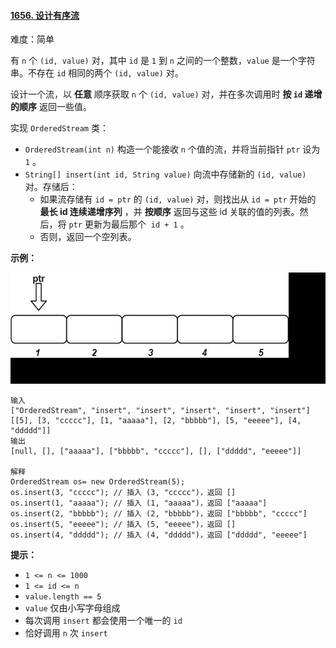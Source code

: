 ﻿#### [1656\. 设计有序流](https://leetcode.cn/problems/design-an-ordered-stream/)

难度：简单

有 `n` 个 `(id, value)` 对，其中 `id` 是 `1` 到 `n` 之间的一个整数，`value` 是一个字符串。不存在 `id` 相同的两个 `(id, value)` 对。

设计一个流，以 **任意** 顺序获取 `n` 个 `(id, value)` 对，并在多次调用时 **按 `id` 递增的顺序** 返回一些值。

实现 `OrderedStream` 类：

-   `OrderedStream(int n)` 构造一个能接收 `n` 个值的流，并将当前指针 `ptr` 设为 `1` 。
-   `String[] insert(int id, String value)` 向流中存储新的 `(id, value)` 对。存储后：
    -   如果流存储有 `id = ptr` 的 `(id, value)` 对，则找出从 `id = ptr` 开始的 **最长 id 连续递增序列** ，并 **按顺序** 返回与这些 id 关联的值的列表。然后，将 `ptr` 更新为最后那个  `id + 1` 。
    -   否则，返回一个空列表。
        

**示例：**

**![](./Question1656.gif)**

```
输入
["OrderedStream", "insert", "insert", "insert", "insert", "insert"]
[[5], [3, "ccccc"], [1, "aaaaa"], [2, "bbbbb"], [5, "eeeee"], [4, "ddddd"]]
输出
[null, [], ["aaaaa"], ["bbbbb", "ccccc"], [], ["ddddd", "eeeee"]]

解释
OrderedStream os= new OrderedStream(5);
os.insert(3, "ccccc"); // 插入 (3, "ccccc")，返回 []
os.insert(1, "aaaaa"); // 插入 (1, "aaaaa")，返回 ["aaaaa"]
os.insert(2, "bbbbb"); // 插入 (2, "bbbbb")，返回 ["bbbbb", "ccccc"]
os.insert(5, "eeeee"); // 插入 (5, "eeeee")，返回 []
os.insert(4, "ddddd"); // 插入 (4, "ddddd")，返回 ["ddddd", "eeeee"]

```

**提示：**

-   `1 <= n <= 1000`
-   `1 <= id <= n`
-   `value.length == 5`
-   `value` 仅由小写字母组成
-   每次调用 `insert` 都会使用一个唯一的 `id`
-   恰好调用 `n` 次 `insert`
